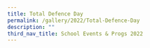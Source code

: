```yaml
---
title: Total Defence Day
permalink: /gallery/2022/Total-Defence-Day
description: ""
third_nav_title: School Events & Progs 2022
---
```

